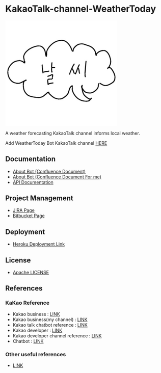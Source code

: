 # KakaoTalk-channel-WeatherToday

<img align="center" width="350" src="https://github.com/bnbong/KakaoTalk-channel-WeatherToday/blob/main/channel_thumbnail.jpg?raw=true" alt="bot thumbnail" />

A weather forecasting KakaoTalk channel informs local weather.

Add WeatherToday Bot KakaoTalk channel [HERE]()

## Documentation

- [About Bot (Confluence Document)](https://bnbong.atlassian.net/l/cp/sX14rBrG)
- [About Bot (Confluence Document For me)](https://bnbong.atlassian.net/wiki/spaces/KWB/overview)
- [API Documentation]()

## Project Management

- [JIRA Page](https://bnbong.atlassian.net/jira/software/projects/KWB/boards/1)
- [Bitbucket Page](https://bitbucket.org/bnbong/kakao-weatherforecast-bot/src)

## Deployment

- [Heroku Deployment Link](https://dashboard.heroku.com/apps/kakao-weather-bot-api)

## License

- [Apache LICENSE](https://github.com/bnbong/KakaoTalk-channel-WeatherToday/blob/main/LICENSE)

## References

### KaKao Reference

- Kakao business : [LINK](https://business.kakao.com/dashboard/)
- Kakao business(my channel) : [LINK](https://center-pf.kakao.com/_IEeZxj/settings)
- Kakao talk chatbot reference : [LINK](https://novice-engineers.tistory.com/15)
- Kakao developer : [LINK](https://developers.kakao.com/console/app)
- Kakao developer channel reference : [LINK](https://developers.kakao.com/docs/latest/ko/kakaotalk-channel/common)
- Chatbot : [LINK](https://chatbot.kakao.com/)

### Other useful references

- [LINK](https://velog.io/@ddhyun93/FastAPI-%EA%B0%9C%EB%B0%9C%ED%99%98%EA%B2%BD-%EC%85%8B%ED%8C%85%EC%9C%BC%EB%A1%9C-%EB%B0%B0%EC%9A%B0%EB%8A%94-nginx%EC%99%80-%EC%9B%B9%EC%84%9C%EB%B2%84%EC%9D%98-%EA%B4%80%EA%B3%84)
